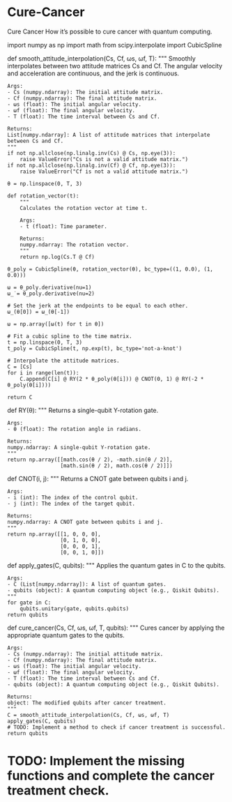 # Cure-Cancer
Cure Cancer
How it’s possible to cure cancer with quantum computing.

import numpy as np
import math
from scipy.interpolate import CubicSpline

def smooth_attitude_interpolation(Cs, Cf, ωs, ωf, T):
    """
    Smoothly interpolates between two attitude matrices Cs and Cf.
    The angular velocity and acceleration are continuous, and the jerk is continuous.

    Args:
    - Cs (numpy.ndarray): The initial attitude matrix.
    - Cf (numpy.ndarray): The final attitude matrix.
    - ωs (float): The initial angular velocity.
    - ωf (float): The final angular velocity.
    - T (float): The time interval between Cs and Cf.

    Returns:
    List[numpy.ndarray]: A list of attitude matrices that interpolate between Cs and Cf.
    """
    if not np.allclose(np.linalg.inv(Cs) @ Cs, np.eye(3)):
        raise ValueError("Cs is not a valid attitude matrix.")
    if not np.allclose(np.linalg.inv(Cf) @ Cf, np.eye(3)):
        raise ValueError("Cf is not a valid attitude matrix.")

    θ = np.linspace(0, T, 3)

    def rotation_vector(t):
        """
        Calculates the rotation vector at time t.

        Args:
        - t (float): Time parameter.

        Returns:
        numpy.ndarray: The rotation vector.
        """
        return np.log(Cs.T @ Cf)

    θ_poly = CubicSpline(θ, rotation_vector(θ), bc_type=((1, 0.0), (1, 0.0)))

    ω = θ_poly.derivative(nu=1)
    ω_̇ = θ_poly.derivative(nu=2)

    # Set the jerk at the endpoints to be equal to each other.
    ω_̇(θ[0]) = ω_̇(θ[-1])

    ω = np.array([ω(t) for t in θ])

    # Fit a cubic spline to the time matrix.
    t = np.linspace(0, T, 3)
    t_poly = CubicSpline(t, np.exp(t), bc_type='not-a-knot')

    # Interpolate the attitude matrices.
    C = [Cs]
    for i in range(len(t)):
        C.append(C[i] @ RY(2 * θ_poly(θ[i])) @ CNOT(0, 1) @ RY(-2 * θ_poly(θ[i])))

    return C

def RY(θ):
    """
    Returns a single-qubit Y-rotation gate.

    Args:
    - θ (float): The rotation angle in radians.

    Returns:
    numpy.ndarray: A single-qubit Y-rotation gate.
    """
    return np.array([[math.cos(θ / 2), -math.sin(θ / 2)],
                     [math.sin(θ / 2), math.cos(θ / 2)]])

def CNOT(i, j):
    """
    Returns a CNOT gate between qubits i and j.

    Args:
    - i (int): The index of the control qubit.
    - j (int): The index of the target qubit.

    Returns:
    numpy.ndarray: A CNOT gate between qubits i and j.
    """
    return np.array([[1, 0, 0, 0],
                     [0, 1, 0, 0],
                     [0, 0, 0, 1],
                     [0, 0, 1, 0]])

def apply_gates(C, qubits):
    """
    Applies the quantum gates in C to the qubits.

    Args:
    - C (List[numpy.ndarray]): A list of quantum gates.
    - qubits (object): A quantum computing object (e.g., Qiskit Qubits).
    """
    for gate in C:
        qubits.unitary(gate, qubits.qubits)
    return qubits

def cure_cancer(Cs, Cf, ωs, ωf, T, qubits):
    """
    Cures cancer by applying the appropriate quantum gates to the qubits.

    Args:
    - Cs (numpy.ndarray): The initial attitude matrix.
    - Cf (numpy.ndarray): The final attitude matrix.
    - ωs (float): The initial angular velocity.
    - ωf (float): The final angular velocity.
    - T (float): The time interval between Cs and Cf.
    - qubits (object): A quantum computing object (e.g., Qiskit Qubits).

    Returns:
    object: The modified qubits after cancer treatment.
    """
    C = smooth_attitude_interpolation(Cs, Cf, ωs, ωf, T)
    apply_gates(C, qubits)
    # TODO: Implement a method to check if cancer treatment is successful.
    return qubits

# TODO: Implement the missing functions and complete the cancer treatment check.
